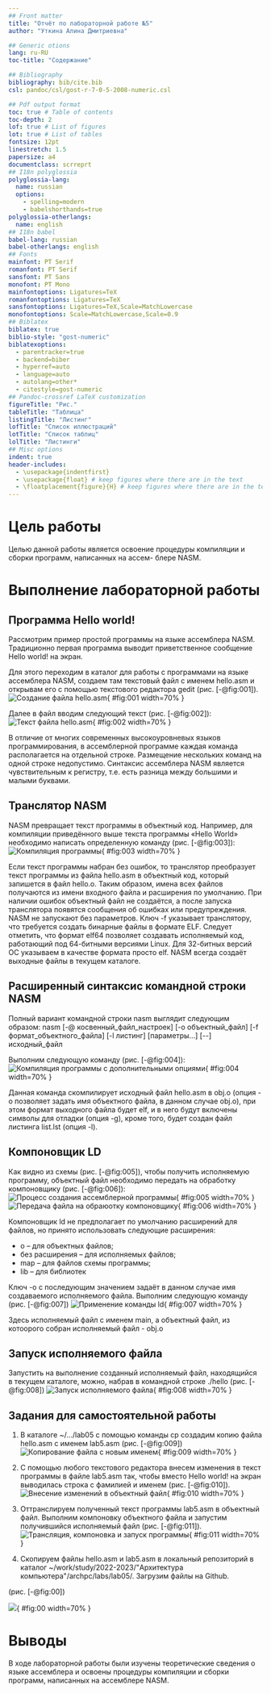 ```yaml
---
## Front matter
title: "Отчёт по лабораторной работе №5"
author: "Уткина Алина Дмитриевна"

## Generic otions
lang: ru-RU
toc-title: "Содержание"

## Bibliography
bibliography: bib/cite.bib
csl: pandoc/csl/gost-r-7-0-5-2008-numeric.csl

## Pdf output format
toc: true # Table of contents
toc-depth: 2
lof: true # List of figures
lot: true # List of tables
fontsize: 12pt
linestretch: 1.5
papersize: a4
documentclass: scrreprt
## I18n polyglossia
polyglossia-lang:
  name: russian
  options:
	- spelling=modern
	- babelshorthands=true
polyglossia-otherlangs:
  name: english
## I18n babel
babel-lang: russian
babel-otherlangs: english
## Fonts
mainfont: PT Serif
romanfont: PT Serif
sansfont: PT Sans
monofont: PT Mono
mainfontoptions: Ligatures=TeX
romanfontoptions: Ligatures=TeX
sansfontoptions: Ligatures=TeX,Scale=MatchLowercase
monofontoptions: Scale=MatchLowercase,Scale=0.9
## Biblatex
biblatex: true
biblio-style: "gost-numeric"
biblatexoptions:
  - parentracker=true
  - backend=biber
  - hyperref=auto
  - language=auto
  - autolang=other*
  - citestyle=gost-numeric
## Pandoc-crossref LaTeX customization
figureTitle: "Рис."
tableTitle: "Таблица"
listingTitle: "Листинг"
lofTitle: "Список иллюстраций"
lotTitle: "Список таблиц"
lolTitle: "Листинги"
## Misc options
indent: true
header-includes:
  - \usepackage{indentfirst}
  - \usepackage{float} # keep figures where there are in the text
  - \floatplacement{figure}{H} # keep figures where there are in the text
---
```


# Цель работы

Целью данной работы является освоение процедуры компиляции и сборки программ, написанных на ассем-
блере NASM.

# Выполнение лабораторной работы

## Программа Hello world!

Рассмотрим пример простой программы на языке ассемблера NASM. Традиционно первая программа выводит приветственное сообщение Hello world! на экран.

Для этого переходим в каталог для работы с программами на языке ассемблера NASM, cоздаем там текстовый файл с именем hello.asm и открывам его с помощью текстового редактора gedit (рис. [-@fig:001]).
![Создание файла hello.asm](image/1.jpg){ #fig:001 width=70% }

Далее в файл вводим следующий текст (рис. [-@fig:002]):
![Текст файла hello.asm](image/2.jpg){ #fig:002 width=70% }

В отличие от многих современных высокоуровневых языков программирования, в ассемблерной программе каждая команда располагается на отдельной строке. Размещение нескольких команд на одной строке недопустимо. Синтаксис ассемблера NASM является чувствительным к регистру, т.е. есть разница между большими и малыми буквами.

## Транслятор NASM

NASM превращает текст программы в объектный код. Например, для компиляции приведённого выше текста программы «Hello World» необходимо написать определенную команду (рис. [-@fig:003]):
![Компиляция программы](image/3.jpg){ #fig:003 width=70% }

Если текст программы набран без ошибок, то транслятор преобразует текст программы из файла hello.asm в объектный код, который запишется в файл hello.o. Таким образом, имена всех файлов получаются из имени входного файла и расширения по умолчанию. При наличии ошибок объектный файл не создаётся, а после запуска транслятора появятся сообщения об ошибках или предупреждения. 
NASM не запускают без параметров. Ключ -f указывает транслятору, что требуется создать бинарные файлы в формате ELF. Следует отметить, что формат elf64 позволяет создавать исполняемый код, работающий под 64-битными версиями Linux. Для 32-битных версий ОС указываем в качестве формата просто elf.
NASM всегда создаёт выходные файлы в текущем каталоге.

## Расширенный синтаксис командной строки NASM

Полный вариант командной строки nasm выглядит следующим образом: 
nasm [-@ косвенный_файл_настроек] [-o объектный_файл] [-f формат_объектного_файла] [-l листинг] [параметры...] [--] исходный_файл

Выполним следующую команду (рис. [-@fig:004]):
![Компиляция программы с дополнительными опциями](image/4.jpg){ #fig:004 width=70% }

Данная команда скомпилирует исходный файл hello.asm в obj.o (опция -o позволяет задать имя объектного файла, в данном случае obj.o), при этом формат выходного файла будет elf, и в него будут включены символы для отладки (опция -g), кроме того, будет создан файл листинга list.lst (опция -l).

## Компоновщик LD

Как видно из схемы (рис. [-@fig:005]), чтобы получить исполняемую программу,
объектный файл необходимо передать на обработку компоновщику (рис. [-@fig:006]):
![Процесс создания ассемблерной программы](image/5.jpg){ #fig:005 width=70% }
![Передача файла на обраюотку компоновщику](image/6.jpg){ #fig:006 width=70% }

Компоновщик ld не предполагает по умолчанию расширений для файлов, но
принято использовать следующие расширения:
* o – для объектных файлов;
* без расширения – для исполняемых файлов;
* map – для файлов схемы программы;
* lib – для библиотек

Ключ -o с последующим значением задаёт в данном случае имя создаваемого исполняемого файла.
Выполним следующую команду (рис. [-@fig:007])
![Применение команды ld](image/7.jpg){ #fig:007 width=70% }

Здесь исполняемый файл с именем main, а объектный файл, из котоорого собран исполняемый файл - obj.o

## Запуск исполняемого файла

Запустить на выполнение созданный исполняемый файл, находящийся в текущем каталоге, можно, набрав в командной строке ./hello (рис. [-@fig:008])
![Запуск исполняемого файла](image/8.jpg){ #fig:008 width=70% }

## Задания для самостоятельной работы

1. В каталоге ~/.../lab05 с помощью команды cp создадим копию файла hello.asm с именем lab5.asm (рис. [-@fig:009])
![Копирование файла с новым именем](image/9.jpg){ #fig:009 width=70% }

2. С помощью любого текстового редактора внесем изменения в текст программы в файле lab5.asm так, чтобы вместо Hello world! на экран выводилась строка с фамилией и именем (рис. [-@fig:010]).
![Внесение изменений в объектный файл](image/10.jpg){ #fig:010 width=70% }

3. Оттранслируем полученный текст программы lab5.asm в объектный файл. Выполним компоновку объектного файла и запустим получившийся исполняемый файл (рис. [-@fig:011]).
![Трансляция, компоновка и запуск программы](image/11.jpg){ #fig:011 width=70% }

4. Скопируем файлы hello.asm и lab5.asm в локальный репозиторий в каталог ~/work/study/2022-2023/"Архитектура компьютера"/archpc/labs/lab05/. Загрузим файлы на Github.









(рис. [-@fig:00])

![](image/.jpg){ #fig:00 width=70% }

# Выводы

В ходе лабораторной работы были изучены теоретические сведения о языке ассемблера и освоены процедуры компиляции и сборки программ, написанных на ассемблере NASM.
